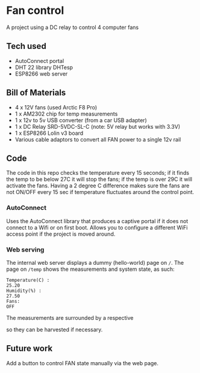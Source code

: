 # Fan control
A project using a DC relay to control 4 computer fans

## Tech used
- AutoConnect portal
- DHT 22 library DHTesp
- ESP8266 web server

## Bill of Materials
- 4 x 12V fans (used Arctic F8 Pro)
- 1 x AM2302 chip for temp measurements
- 1 x 12v to 5v USB converter (from a car USB adapter)
- 1 x DC Relay SRD-5VDC-SL-C (note: 5V relay but works with 3.3V)
- 1 x ESP8266 Lolin v3 board
- Various cable adaptors to convert all FAN power to a single 12v rail

## Code
The code in this repo checks the temperature every 15 seconds; if it finds the temp to be below 27C it will stop the fans; if the temp is over 29C it will activate the fans. Having a 2 degree C difference makes sure the fans are not ON/OFF every 15 sec if temperature fluctuates around the control point.

### AutoConnect 
Uses the AutoConnect library that produces a captive portal if it does not connect to a Wifi or on first boot. Allows you to configure a different WiFi access point if the project is moved around.

### Web serving
The internal web server displays a dummy (hello-world) page on `/`. The page on `/temp` shows the measurements and system state, as such:

```
Temperature(C) :
25.20
Humidity(%) :
27.50
Fans:
OFF
```

The measurements are surrounded by a respective <div> so they can be harvested if necessary. 

## Future work
Add a button to control FAN state manually via the web page.
